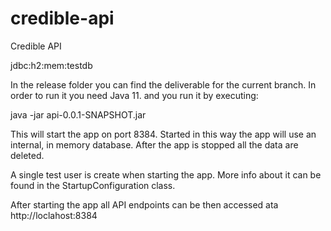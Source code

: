 # credible-api
Credible API

jdbc:h2:mem:testdb

In the release folder you can find the deliverable for the current branch.
In order to run it you need Java 11. and you run it by executing:

java -jar api-0.0.1-SNAPSHOT.jar

This will start the app on port 8384. Started in this way the app will use an internal, in memory database.
After the app is stopped all the data are deleted. 

A single test user is create when starting the app. More info about it can be found in the StartupConfiguration class.



After starting the app all API endpoints can be then accessed ata http://loclahost:8384